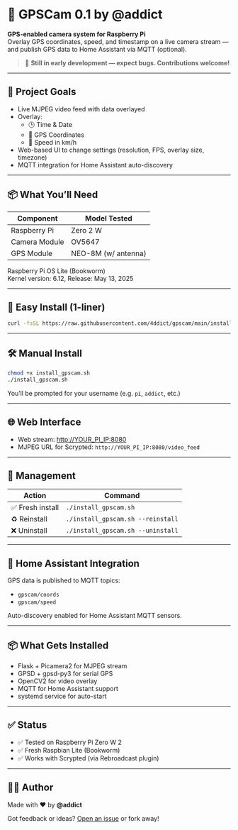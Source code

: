 # 📸 GPSCam 0.1 by @addict

**GPS-enabled camera system for Raspberry Pi**  
Overlay GPS coordinates, speed, and timestamp on a live camera stream — and publish GPS data to Home Assistant via MQTT (optional).

> 🚧 **Still in early development — expect bugs. Contributions welcome!**

---

## 🎯 Project Goals

- Live MJPEG video feed with data overlayed
- Overlay:
  - 🕒 Time & Date
  - 📍 GPS Coordinates
  - 🚗 Speed in km/h
- Web-based UI to change settings (resolution, FPS, overlay size, timezone)
- MQTT integration for Home Assistant auto-discovery

---

## 📦 What You’ll Need

| Component        | Model Tested          |
|------------------|-----------------------|
| Raspberry Pi     | Zero 2 W              |
| Camera Module    | OV5647                |
| GPS Module       | NEO-8M (w/ antenna)   |

Raspberry Pi OS Lite (Bookworm)  
Kernel version: 6.12, Release: May 13, 2025

---

## 🚀 Easy Install (1-liner)

```bash
curl -fsSL https://raw.githubusercontent.com/4ddict/gpscam/main/install_gpscam.sh -o install_gpscam.sh && chmod +x install_gpscam.sh && ./install_gpscam.sh
```

---

## 🛠 Manual Install

```bash
chmod +x install_gpscam.sh
./install_gpscam.sh
```

You’ll be prompted for your username (e.g. `pi`, `addict`, etc.)

---

## 🌐 Web Interface

- Web stream: [http://YOUR_PI_IP:8080](http://YOUR_PI_IP:8080)
- MJPEG URL for Scrypted: `http://YOUR_PI_IP:8080/video_feed`

---

## 🧹 Management

| Action         | Command                        |
|----------------|---------------------------------|
| ✅ Fresh install   | `./install_gpscam.sh`           |
| ♻️ Reinstall       | `./install_gpscam.sh --reinstall` |
| ❌ Uninstall       | `./install_gpscam.sh --uninstall` |

---

## 💬 Home Assistant Integration

GPS data is published to MQTT topics:

- `gpscam/coords`
- `gpscam/speed`

Auto-discovery enabled for Home Assistant MQTT sensors.

---

## 📦 What Gets Installed

- Flask + Picamera2 for MJPEG stream
- GPSD + gpsd-py3 for serial GPS
- OpenCV2 for video overlay
- MQTT for Home Assistant support
- systemd service for auto-start

---

## ✅ Status

- ✅ Tested on Raspberry Pi Zero W 2
- ✅ Fresh Raspbian Lite (Bookworm)
- ✅ Works with Scrypted (via Rebroadcast plugin)

---

## 👨‍💻 Author

Made with ❤️ by **@addict**

Got feedback or ideas? [Open an issue](https://github.com/4ddict/gpscam/issues) or fork away!
